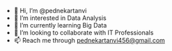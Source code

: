 - 👋 Hi, I’m @pednekartanvi
- 👀 I’m interested in Data Analysis
- 🌱 I’m currently learning Big Data
- 💞️ I’m looking to collaborate with IT Professionals
- 📫 Reach me through pednekartanvi456@gmail.com

<!---
pednekartanvi/pednekartanvi is a ✨ special ✨ repository because its `README.md` (this file) appears on your GitHub profile.
You can click the Preview link to take a look at your changes.
--->
